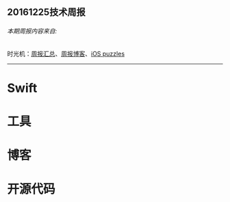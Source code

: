 
## 20161225技术周报

###### 本期周报内容来自: 

时光机：[周报汇总](https://github.com/BaiduHiDeviOS/iOS-Tech-Weekly)、[周报博客](http://baiduhidevios.github.io/)、[iOS puzzles](https://github.com/BaiduHiDeviOS/iOS-puzzles)

---

# Swift



# 工具



# 博客



# 开源代码
